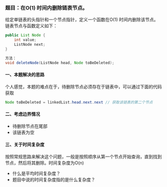 ### 题目：在O(1) 时间内删除链表节点。
给定单链表的头指针和一个节点指针，定义一个函数在O(1) 时间内删除该节点。链表节点与函数定义如下：
```java
public List Node {
    int value;
    ListNode next; 
}

方法：
void deleteNode(ListNode head, Node toBeDeleted);
```

#### 一、本题解决的思路
个人感觉，本题的难点在于，待删除节点必须存在于链表中，可以通过下面的代码获取
```java
Node toBeDeleted = linkedList.head.next.next // 获取该链表的第二个节点
```

#### 二、考虑边界情况
* 待删除节点在尾部
* 该链表为空

#### 三、关于时间复杂度
按照常规思路来解决这个问题，一般是按照顺序从第一个节点开始查询，直到找到节点，然后将其删除。时间复杂度为O(n)
* 什么是平均时间复杂度？
* 题目中说的时间复杂度指的是什么复杂度？
